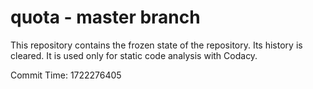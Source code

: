 # quota - master branch

This repository contains the frozen state of the repository.
Its history is cleared. It is used only for static code
analysis with Codacy.

Commit Time: 1722276405